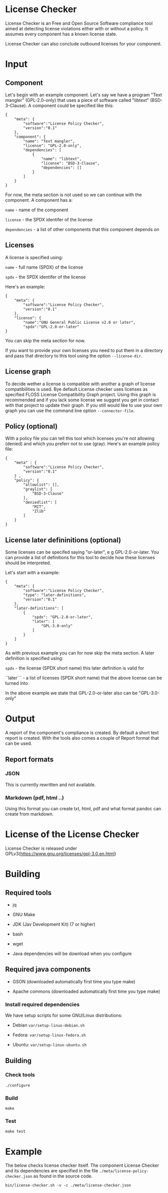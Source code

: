 <!--
SPDX-FileCopyrightText: 2020 Henrik Sandklef <hesa@sandklef.com>

SPDX-License-Identifier: GPL-3.0-or-later
-->

# License Checker

License Checker is an Free and Open Source Software compliance tool
aimed at detecting license violations either with or without a
policy. It assumes every component has a known license state.

License Checker can also conclude outbound licenses for your component.

# Input

## Component

Let's begin with an example component. Let's say we have a program
"Text mangler" (GPL-2.0-only) that uses a piece of software called
"libtext" (BSD-3-Clause). A component could be specified like this:

```
{
    "meta": {
        "software":"License Policy Checker",
        "version":"0.1"
    },
    "component": {
        "name": "Text mangler",
        "license": "GPL-2.0-only",
        "dependencies": [
            {
                "name": "libtext",
                "license": "BSD-3-Clause",
                "dependencies": []
            }
        ]
    }
}
```

For now, the meta section is not used so we can continue with the component. A component has a:

```name``` - name of the component

```license``` - the SPDX identifer of the license

```dependencies``` - a list of other components that this component depends on

## Licenses

A license is specified using:

```name``` - full name (SPDX) of the license

```spdx``` - the SPDX identifer of the license

Here's an example:

```
{
    "meta": {
        "software":"License Policy Checker",
        "version":"0.1"
    },
    "license": {
        "name":"GNU General Public License v2.0 or later",
        "spdx":"GPL-2.0-or-later"
}
```

You can skip the meta section for now.

If you want to provide your own licenses you need to put them in a
directory and pass that directory to this tool using the option
```--license-dir```.

## License graph

To decide wether a license is compatible with another a graph of
license compatibilities is used. Bye default License checker uses
licenses as specified FLOSS License Compatibility Graph project. Using
this graph is recommended and if you lack some license we suggest you
get in contact with that project to update their graph. If you still
would like to use your own graph you can use the command line option
```--connector-file```.

## Policy (optional)

With a policy file you can tell this tool which licenses you're not
allowing (denied) and which you preferr not to use (gray). Here's an
example policy file:

```
{
    "meta" : {
        "software":"License Policy Checker",
        "version":"0.1"
    } ,
    "policy": {
        "allowlist": [],
        "graylist": [
            "BSD-3-Clause"
        ],
        "deniedlist": [
            "MIT",
            "Zlib"
        ]
    }
}
```

## License later defininitions (optional)

Some licenses can be specifed saying "or-later", e g
GPL-2.0-or-later. You can provide a list of definitions for this tool
to decide how these licenses should be interpreted.

Let's start with a example:


```
{
    "meta": {
        "software":"License Policy Checker",
        "type": "later-definitions",
        "version":"0.1"
    },
    "later-definitions": [
        {
            "spdx": "GPL-2.0-or-later",
            "later": [
                "GPL-3.0-only"
            ]
        }
    ]
}
```

As with previous example you can for now skip the meta section. A later definition is specified using:

```spdx``` - the license (SPDX short name) this later definition is valid for

``later``` - a list of licenses (SPDX short name) that the above license can be turned into

In the above example we state that GPL-2.0-or-later also can be "GPL-3.0-only"

# Output

A report of the component's compliance is created. By default a short text report is created. With the tools also comes a couple of Report format that can be used.

## Report formats

### JSON

This is currently rewritten and not available.

### Markdown (pdf, html ..)

Using this format you can create txt, html, pdf and what format pandoc can create from markdown.

# License of the License Checker

License Checker is released under GPLv3(https://www.gnu.org/licenses/gpl-3.0.en.html)

# Building

## Required tools

* jq

* GNU Make

* JDK (Jav Development Kit) (7 or higher)

* bash

* wget

* Java dependencies will be download when you configure

## Required java components

* GSON (downloaded automatically first time you type make)

* Apache commons (downloaded automatically first time you type make)

### Install required dependencies

We have setup scripts for some GNU/Linux distributions:

* Debian ```var/setup-linux-debian.sh```

* Fedora: ```var/setup-linux-fedora.sh```

* Ubuntu: ```var/setup-linux-ubuntu.sh```

## Building

### Check tools

~~~
./configure
~~~

### Build

~~~
make
~~~

### Test

~~~
make test
~~~

# Example

The below checks license checker itself. The component License Checker
and its dependencies are specified in the file
`./meta/license-policy-checker.json` as found in the source code.

~~~
bin/license-checker.sh -v -c ./meta/license-checker.json 

~~~


